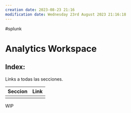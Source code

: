 ```yaml
---
creation date: 2023-08-23 21:16
modification date: Wednesday 23rd August 2023 21:16:18
---
```


#splunk 
# Analytics Workspace

## Index:

Links a todas las secciones.

| Seccion | Link |
| ------- | ---- |
|         |      |

WIP